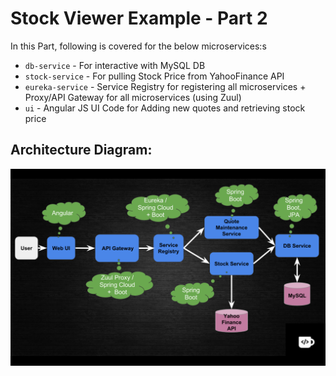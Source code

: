 # Stock Viewer Example - Part 2

In this Part, following is covered for the below microservices:s
- `db-service` - For interactive with MySQL DB
- `stock-service` - For pulling Stock Price from YahooFinance API
- `eureka-service` - Service Registry for registering all microservices + Proxy/API Gateway for all microservices (using Zuul)
- `ui` - Angular JS UI Code for Adding new quotes and retrieving stock price

## Architecture Diagram:
![Architecture](Architecture.png)
